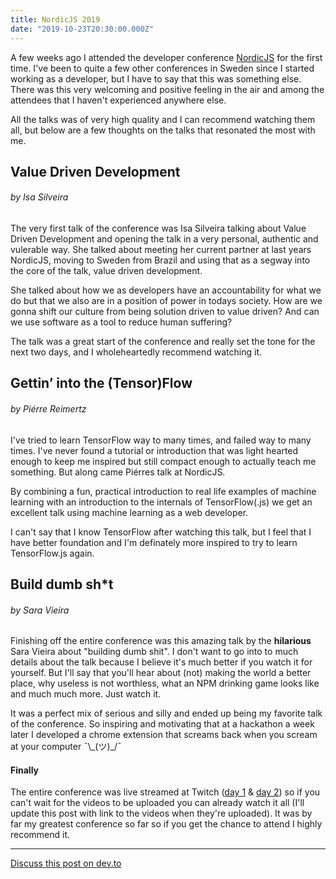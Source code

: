 ```yaml
---
title: NordicJS 2019
date: "2019-10-23T20:30:00.000Z"
---
```


A few weeks ago I attended the developer conference [NordicJS](https://nordicjs.com) for the first time. I've been to quite a few other conferences in Sweden since I started working as a developer, but I have to say that this was something else. There was this very welcoming and positive feeling in the air and among the attendees that I haven't experienced anywhere else.

All the talks was of very high quality and I can recommend watching them all, but below are a few thoughts on the talks that resonated the most with me.

## Value Driven Development

###### by Isa Silveira

The very first talk of the conference was Isa Silveira talking about Value Driven Development and opening the talk in a very personal, authentic and vulerable way. She talked about meeting her current partner at last years NordicJS, moving to Sweden from Brazil and using that as a segway into the core of the talk, value driven development.

She talked about how we as developers have an accountability for what we do but that we also are in a position of power in todays society. How are we gonna shift our culture from being solution driven to value driven? And can we use software as a tool to reduce human suffering?

The talk was a great start of the conference and really set the tone for the next two days, and I wholeheartedly recommend watching it.

## Gettin’ into the (Tensor)Flow

###### by Piérre Reimertz

I've tried to learn TensorFlow way to many times, and failed way to many times. I've never found a tutorial or introduction that was light hearted enough to keep me inspired but still compact enough to actually teach me something. But along came Piérres talk at NordicJS.

By combining a fun, practical introduction to real life examples of machine learning with an introduction to the internals of TensorFlow(.js) we get an excellent talk using machine learning as a web developer.

I can't say that I know TensorFlow after watching this talk, but I feel that I have better foundation and I'm definately  more inspired to try to learn TensorFlow.js again.

## Build dumb sh\*t

###### by Sara Vieira

Finishing off the entire conference was this amazing talk by the **hilarious** Sara Vieira about "building dumb shit". I don't want to go into to much details about the talk because I believe it's much better if you watch it for yourself. But I'll say that you'll hear about (not) making the world a better place, why useless is not worthless, what an NPM drinking game looks like and much much more. Just watch it.

It was a perfect mix of serious and silly and ended up being my favorite talk of the conference. So inspiring and motivating that at a hackathon a week later I developed a chrome extension that screams back when you scream at your computer ¯\\\_(ツ)_/¯

#### Finally

The entire conference was live streamed at Twitch ([day 1](https://www.twitch.tv/videos/492603232) & [day 2](https://www.twitch.tv/videos/493016688)) so if you can't wait for the videos to be uploaded you can already watch it all (I'll update this post with link to the videos when they're uploaded). It was by far my greatest conference so far so if you get the chance to attend I highly recommend it.

---

[Discuss this post on dev.to]()
